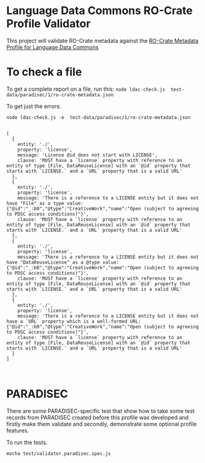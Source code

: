 # Language Data Commons RO-Crate Profile Validator

This project will validate RO-Crate metadata against the [RO-Crate Metadata Profile for Language Data Commons](https://purl.archive.org/language-data-commons/profile)

# To check a file

To get a complete report on a file, run this:
`
node ldac-check.js  test-data/paradisec/1/ro-crate-metadata.json
`

To get just the errors:

`
node ldac-check.js -e  test-data/paradisec/1/ro-crate-metadata.json
`

```

[
  {
    entity: './',
    property: 'license',
    message: 'License @id does not start with LICENSE',
    clause: 'MUST have a `license` property with reference to an entity of type [File, DataReuseLicense] with an `@id` property that starts with `LICENSE.` and a `URL` property that is a valid URL'
  },
  {
    entity: './',
    property: 'license',
    message: 'There is a reference to a LICENSE entity but it does not have "File" as a type value: {"@id":"_:b0","@type":"CreativeWork","name":"Open (subject to agreeing to PDSC access conditions)"}',
    clause: 'MUST have a `license` property with reference to an entity of type [File, DataReuseLicense] with an `@id` property that starts with `LICENSE.` and a `URL` property that is a valid URL'
  },
  {
    entity: './',
    property: 'license',
    message: 'There is a reference to a LICENSE entity but it does not have "DataReuseLicense" as a @type value: {"@id":"_:b0","@type":"CreativeWork","name":"Open (subject to agreeing to PDSC access conditions)"}',
    clause: 'MUST have a `license` property with reference to an entity of type [File, DataReuseLicense] with an `@id` property that starts with `LICENSE.` and a `URL` property that is a valid URL'
  },
  {
    entity: './',
    property: 'license',
    message: 'There is a reference to a LICENSE entity but it does not have a `URL` property which is a well-formed URL: {"@id":"_:b0","@type":"CreativeWork","name":"Open (subject to agreeing to PDSC access conditions)"}',
    clause: 'MUST have a `license` property with reference to an entity of type [File, DataReuseLicense] with an `@id` property that starts with `LICENSE.` and a `URL` property that is a valid URL'
  }
]



```



# PARADISEC

There are some PARADISEC-specific test that show how to take some test records from PARADISEC created before this profile was developed and firstly make them validate and secondly, demonstrate some optional profile features.

To run the tests.

```
mocha test/validator.paradisec.spec.js
```

